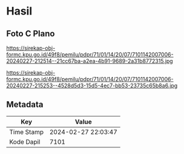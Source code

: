 # Hasil

## Foto C Plano

https://sirekap-obj-formc.kpu.go.id/49f8/pemilu/pdpr/71/01/14/20/07/7101142007006-20240227-212514--21cc67ba-a2ea-4b91-9689-2a31b8772315.jpg

https://sirekap-obj-formc.kpu.go.id/49f8/pemilu/pdpr/71/01/14/20/07/7101142007006-20240227-215253--4528d5d3-15d5-4ec7-bb53-23735c65b8a6.jpg


## Metadata

| Key        | Value               |
| ---------- | ------------------- |
| Time Stamp | 2024-02-27 22:03:47 |
| Kode Dapil | 7101                |



